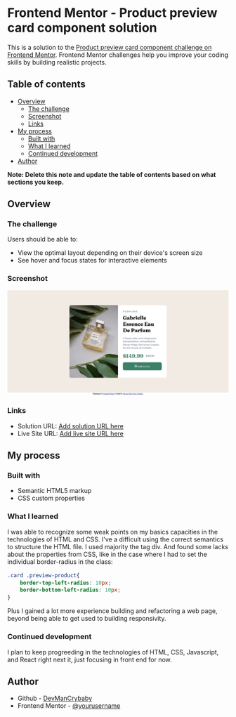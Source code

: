 # Frontend Mentor - Product preview card component solution

This is a solution to the [Product preview card component challenge on Frontend Mentor](https://www.frontendmentor.io/challenges/product-preview-card-component-GO7UmttRfa). Frontend Mentor challenges help you improve your coding skills by building realistic projects. 

## Table of contents

- [Overview](#overview)
  - [The challenge](#the-challenge)
  - [Screenshot](#screenshot)
  - [Links](#links)
- [My process](#my-process)
  - [Built with](#built-with)
  - [What I learned](#what-i-learned)
  - [Continued development](#continued-development)
- [Author](#author)

**Note: Delete this note and update the table of contents based on what sections you keep.**

## Overview

### The challenge

Users should be able to:

- View the optimal layout depending on their device's screen size
- See hover and focus states for interactive elements

### Screenshot

![final result screenshot](./screenshot.png)

### Links

- Solution URL: [Add solution URL here](https://your-solution-url.com)
- Live Site URL: [Add live site URL here](https://your-live-site-url.com)

## My process

### Built with

- Semantic HTML5 markup
- CSS custom properties

### What I learned

I was able to recognize some weak points on my basics capacities in the technologies of HTML and CSS.
I've a difficult using the correct semantics to structure the HTML file. I used majority the tag div.
And found some lacks about the properties from CSS, like in the case where I had to set the individual border-radius in the class:
```css 
.card .preview-product{
    border-top-left-radius: 10px;
    border-bottom-left-radius: 10px;
} 
```

Plus I gained a lot more experience building and refactoring a web page, beyond being able to get used to building responsivity.

### Continued development

I plan to keep progreeding in the technologies of HTML, CSS, Javascript, and React right next it, just focusing in front end for now.

## Author

- Github - [DevManCrybaby](https://github.com/DevManCrybaby)
- Frontend Mentor - [@yourusername](https://www.frontendmentor.io/profile/DevManCrybaby)
